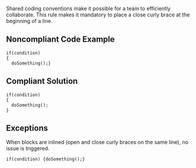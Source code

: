 
Shared coding conventions make it possible for a team to efficiently collaborate. This rule makes it mandatory to place a close curly brace at the<br>beginning of a line.

## Noncompliant Code Example


    if(condition)
    {
      doSomething();}


## Compliant Solution


    if(condition)
    {
      doSomething();
    }


## Exceptions

When blocks are inlined (open and close curly braces on the same line), no issue is triggered.


    if(condition) {doSomething();}

